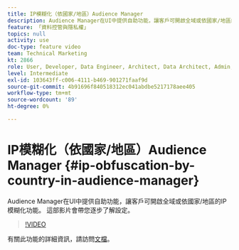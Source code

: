 ```yaml
---
title: IP模糊化（依國家/地區）Audience Manager
description: Audience Manager在UI中提供自助功能，讓客戶可開啟全域或依國家/地區的IP模糊化功能。 這部影片會帶您逐步了解設定。
feature: 「資料控管與隱私權」
topics: null
activity: use
doc-type: feature video
team: Technical Marketing
kt: 2866
role: User, Developer, Data Engineer, Architect, Data Architect, Admin, Leader
level: Intermediate
exl-id: 103643ff-c006-4111-b469-901271faaf9d
source-git-commit: 4b91696f840518312ec041abdbe5217178aee405
workflow-type: tm+mt
source-wordcount: '89'
ht-degree: 0%

---
```


# IP模糊化（依國家/地區）Audience Manager {#ip-obfuscation-by-country-in-audience-manager}

Audience Manager在UI中提供自助功能，讓客戶可開啟全域或依國家/地區的IP模糊化功能。 這部影片會帶您逐步了解設定。

>[!VIDEO](https://video.tv.adobe.com/v/27218/?quality=9)

有關此功能的詳細資訊，請訪問[文檔](https://experiencecloud.adobe.com/resources/help/en_US/aam/ip-obfuscation.html)。
